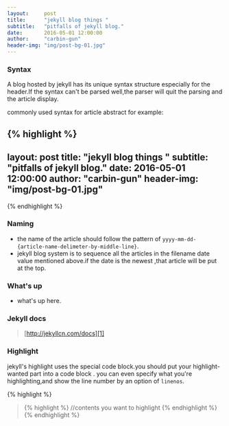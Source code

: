 ```yaml
---
layout:     post
title:      "jekyll blog things "
subtitle:   "pitfalls of jekyll blog."
date:       2016-05-01 12:00:00
author:     "carbin-gun"
header-img: "img/post-bg-01.jpg"
---
```


### Syntax
A blog hosted by jekyll has its unique syntax structure especially for the header.If the syntax can't be parsed well,the parser will quit the parsing and the article display.

commonly used syntax for article abstract for example:

{% highlight  %}
---
layout:     post
title:      "jekyll blog things "
subtitle:   "pitfalls of jekyll blog."
date:       2016-05-01 12:00:00
author:     "carbin-gun"
header-img: "img/post-bg-01.jpg"
---
{% endhighlight %}


### Naming
- the name of the article should follow the pattern of `yyyy-mm-dd-{article-name-delimeter-by-middle-line}`.
-  jekyll blog system is to sequence all the articles in the filename date value mentioned above.if the date is the newest ,that article will be put at the top.
### What's up
- what's up here.
### Jekyll docs
> [http://jekyllcn.com/docs][1]

### Highlight
 jekyll's highlight uses the special code block.you should put your highlight-wanted part into a code block . you can even specify what you're highlighting,and show the line number by an option of `linenos`.

{% highlight  %}
> {% highlight %}
> //contents you want to highlight
> {% endhighlight %}
{% endhighlight %}

[1]:	http://jekyllcn.com/docs